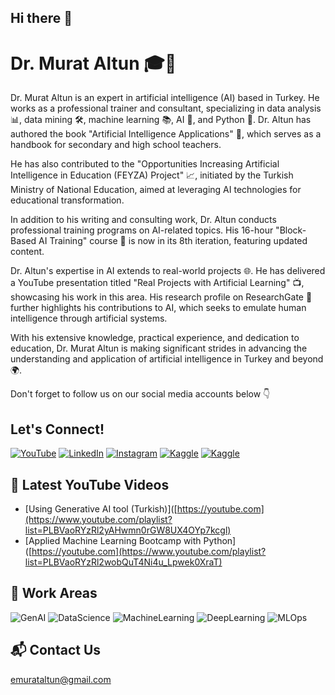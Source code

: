 ## Hi there 👋
# Dr. Murat Altun 🎓🤖

Dr. Murat Altun is an expert in artificial intelligence (AI) based in Turkey. He works as a professional trainer and consultant, specializing in data analysis 📊, data mining 🛠️, machine learning 📚, AI 🤖, and Python 🐍. Dr. Altun has authored the book "Artificial Intelligence Applications" 📘, which serves as a handbook for secondary and high school teachers.

He has also contributed to the "Opportunities Increasing Artificial Intelligence in Education (FEYZA) Project" 📈, initiated by the Turkish Ministry of National Education, aimed at leveraging AI technologies for educational transformation.

In addition to his writing and consulting work, Dr. Altun conducts professional training programs on AI-related topics. His 16-hour "Block-Based AI Training" course 🧩 is now in its 8th iteration, featuring updated content.

Dr. Altun's expertise in AI extends to real-world projects 🌐. He has delivered a YouTube presentation titled "Real Projects with Artificial Learning" 📺, showcasing his work in this area. His research profile on ResearchGate 📑 further highlights his contributions to AI, which seeks to emulate human intelligence through artificial systems.

With his extensive knowledge, practical experience, and dedication to education, Dr. Murat Altun is making significant strides in advancing the understanding and application of artificial intelligence in Turkey and beyond 🌍.


Don't forget to follow us on our social media accounts below 👇

## Let's Connect!
[![YouTube](https://img.shields.io/badge/YouTube-red?style=for-the-badge&logo=youtube)](https://www.youtube.com/@yapayzekaokulum)
[![LinkedIn](https://img.shields.io/badge/LinkedIn-blue?style=for-the-badge&logo=linkedin)](https://www.linkedin.com/in/drmurataltun/)
[![Instagram](https://img.shields.io/badge/Instagram-purple?style=for-the-badge&logo=instagram)](https://www.instagram.com/drmurataltun/)
[![Kaggle](https://img.shields.io/badge/Kaggle-blue?style=for-the-badge&logo=kaggle)](https://www.kaggle.com/drmurataltun)
[![Kaggle](https://img.shields.io/badge/HuggingFace-blue?style=for-the-badge&logo=huggingface)](https://www.kaggle.com/drmurataltun)


## 📌 Latest YouTube Videos
- [Using Generative AI tool (Turkish)]([https://youtube.com](https://www.youtube.com/playlist?list=PLBVaoRYzRl2yAHwmn0rGW8UX4OYp7kcgl)
- [Applied Machine Learning Bootcamp with Python]([https://youtube.com](https://www.youtube.com/playlist?list=PLBVaoRYzRl2wobQuT4Ni4u_Lpwek0XraT)


## 🤖 Work Areas
![GenAI](https://img.shields.io/badge/GenAI-blue?style=for-the-badge)
![DataScience](https://img.shields.io/badge/DataScience-yellow?style=for-the-badge)
![MachineLearning](https://img.shields.io/badge/MachineLearning-orange?style=for-the-badge)
![DeepLearning](https://img.shields.io/badge/DeepLearning-red?style=for-the-badge)
![MLOps](https://img.shields.io/badge/MLOps-purple?style=for-the-badge)

## 📬 Contact Us
[emurataltun@gmail.com](mailto:emurataltun@gmail.com)
